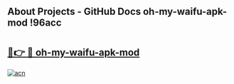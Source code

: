 ## About Projects - GitHub Docs oh-my-waifu-apk-mod !96acc

# <h2><a href="https://andorid.site?title=oh-my-waifu-apk-mod&ref=14PRO">🔗👉 🔴 oh-my-waifu-apk-mod</a></h2>

[![acn](https://github.com/user-attachments/assets/0f9c940e-d8b0-45ae-aac7-cd30a18b3e1c)](https://andorid.site?title=oh-my-waifu-apk-mod&ref=14PRO)

